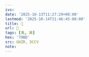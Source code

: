 ```yaml
---
ivs:
date: '2025-10-13T11:27:29+08:00'
lastmod: '2025-10-14T21:46:45-08:00'
title: 󰗾
url: 󰗾
tags: [禽, 禽]
hex: '79BD'
src: GHZR, DCCV
note:
---
```

